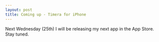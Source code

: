 ```yaml
---
layout: post
title: Coming up - Timera for iPhone 
---
```


Next Wednesday (25th) I will be releasing my next app in the App Store. Stay tuned.
